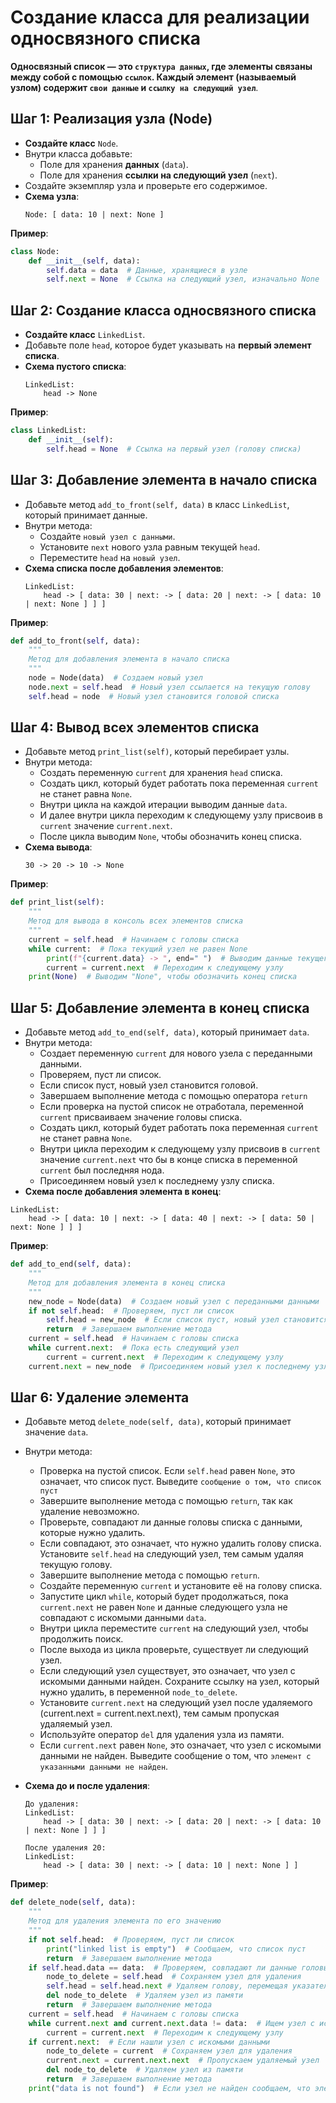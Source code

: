 # Создание класса для реализации односвязного списка

**Односвязный список — это `структура данных`, где элементы связаны между собой с помощью `ссылок`. Каждый элемент (называемый узлом) содержит `свои данные` и `ссылку на следующий узел`**.

## Шаг 1: Реализация узла (Node)

- **Создайте класс** `Node`.
- Внутри класса добавьте:
  - Поле для хранения **данных** (`data`).
  - Поле для хранения **ссылки на следующий узел** (`next`).
- Создайте экземпляр узла и проверьте его содержимое.
- **Схема узла**:
  ```
  Node: [ data: 10 | next: None ]
  ```

**Пример**:

```python
class Node:
    def __init__(self, data):
        self.data = data  # Данные, хранящиеся в узле
        self.next = None  # Ссылка на следующий узел, изначально None
```

## Шаг 2: Создание класса односвязного списка

- **Создайте класс** `LinkedList`.
- Добавьте поле `head`, которое будет указывать на **первый элемент списка**.
- **Схема пустого списка**:
  ```
  LinkedList:
      head -> None
  ```

**Пример**:

```python
class LinkedList:
    def __init__(self):
        self.head = None  # Ссылка на первый узел (голову списка)
```

## Шаг 3: Добавление элемента в начало списка

- Добавьте метод `add_to_front(self, data)` в класс `LinkedList`, который принимает данные.
- Внутри метода:
  - Создайте `новый узел с данными`.
  - Установите `next` нового узла равным текущей `head`.
  - Переместите `head` на `новый узел`.
- **Схема списка после добавления элементов**:
  ```
  LinkedList:
      head -> [ data: 30 | next: -> [ data: 20 | next: -> [ data: 10 | next: None ] ] ]
  ```

**Пример**:

```python
def add_to_front(self, data):
    """
    Метод для добавления элемента в начало списка
    """
    node = Node(data)  # Создаем новый узел
    node.next = self.head  # Новый узел ссылается на текущую голову
    self.head = node  # Новый узел становится головой списка
```

## Шаг 4: Вывод всех элементов списка

- Добавьте метод `print_list(self)`, который перебирает узлы.
- Внутри метода:
  - Создать переменную `current` для хранения `head` списка.
  - Создать цикл, который будет работать пока переменная `current` не станет равна `None`.
  - Внутри цикла на каждой итерации выводим данные `data`.
  - И далее внутри цикла переходим к следующему узлу присвоив в `current` значение `current.next`.
  - После цикла выводим `None`, чтобы обозначить конец списка.
- **Схема вывода**:
  ```
  30 -> 20 -> 10 -> None
  ```

**Пример**:

```python
def print_list(self):
    """
    Метод для вывода в консоль всех элементов списка
    """
    current = self.head  # Начинаем с головы списка
    while current:  # Пока текущий узел не равен None
        print(f"{current.data} -> ", end=" ")  # Выводим данные текущего узла
        current = current.next  # Переходим к следующему узлу
    print(None)  # Выводим "None", чтобы обозначить конец списка
```

## Шаг 5: Добавление элемента в конец списка

- Добавьте метод `add_to_end(self, data)`, который принимает `data`.
- Внутри метода:
  - Создает переменную `current` для нового узела с переданными данными.
  - Проверяем, пуст ли список.
  - Если список пуст, новый узел становится головой.
  - Завершаем выполнение метода с помощью оператора `return`
  - Если проверка на пустой список не отработала, переменной `current` присваиваем значение головы списка.
  - Создать цикл, который будет работать пока переменная `current` не станет равна `None`.
  - Внутри цикла переходим к следующему узлу присвоив в `current` значение `current.next` что бы в конце списка в переменной `current` был последняя нода.
  - Присоединяем новый узел к последнему узлу списка.
- **Схема после добавления элемента в конец**:

```
LinkedList:
    head -> [ data: 10 | next: -> [ data: 40 | next: -> [ data: 50 | next: None ] ] ]
```

**Пример**:

```python
def add_to_end(self, data):
    """
    Метод для добавления элемента в конец списка
    """
    new_node = Node(data)  # Создаем новый узел с переданными данными
    if not self.head:  # Проверяем, пуст ли список
        self.head = new_node  # Если список пуст, новый узел становится головой
        return  # Завершаем выполнение метода
    current = self.head  # Начинаем с головы списка
    while current.next:  # Пока есть следующий узел
        current = current.next  # Переходим к следующему узлу
    current.next = new_node  # Присоединяем новый узел к последнему узлу списка
```

## Шаг 6: Удаление элемента

- Добавьте метод `delete_node(self, data)`, который принимает значение `data`.
- Внутри метода:
  - Проверка на пустой список. Если `self.head` равен `None`, это означает, что список пуст. Выведите `сообщение о том, что список пуст`
  - Завершите выполнение метода с помощью `return`, так как удаление невозможно.
  - Проверьте, совпадают ли данные головы списка с данными, которые нужно удалить.
  - Если совпадают, это означает, что нужно удалить голову списка. Установите `self.head` на следующий узел, тем самым удаляя текущую голову.
  - Завершите выполнение метода с помощью `return`.
  - Создайте переменную `current` и установите её на голову списка.
  - Запустите цикл `while`, который будет продолжаться, пока `current.next` не равен `None` и данные следующего узла не совпадают с искомыми данными `data`.
  - Внутри цикла переместите `current` на следующий узел, чтобы продолжить поиск.
  - После выхода из цикла проверьте, существует ли следующий узел.
  - Если следующий узел существует, это означает, что узел с искомыми данными найден. Сохраните ссылку на узел, который нужно удалить, в переменной `node_to_delete`.
  - Установите `current.next` на следующий узел после удаляемого (current.next = current.next.next), тем самым пропуская удаляемый узел.
  - Используйте оператор `del` для удаления узла из памяти.
  - Если `current.next` равен `None`, это означает, что узел с искомыми данными не найден. Выведите сообщение о том, что `элемент с указанными данными не найден`.
- **Схема до и после удаления**:

    ```
    До удаления:
    LinkedList:
        head -> [ data: 30 | next: -> [ data: 20 | next: -> [ data: 10 | next: None ] ] ]

    После удаления 20:
    LinkedList:
        head -> [ data: 30 | next: -> [ data: 10 | next: None ] ]
    ```

**Пример**:

```python
def delete_node(self, data):
    """
    Метод для удаления элемента по его значению
    """
    if not self.head:  # Проверяем, пуст ли список
        print("linked list is empty")  # Сообщаем, что список пуст
        return  # Завершаем выполнение метода
    if self.head.data == data:  # Проверяем, совпадают ли данные головы с искомыми
        node_to_delete = self.head  # Сохраняем узел для удаления
        self.head = self.head.next # Удаляем голову, перемещая указатель на следующий узел
        del node_to_delete  # Удаляем узел из памяти
        return  # Завершаем выполнение метода
    current = self.head  # Начинаем с головы списка
    while current.next and current.next.data != data:  # Ищем узел с искомыми данными
        current = current.next  # Переходим к следующему узлу
    if current.next:  # Если нашли узел с искомыми данными
        node_to_delete = current  # Сохраняем узел для удаления
        current.next = current.next.next  # Пропускаем удаляемый узел
        del node_to_delete  # Удаляем узел из памяти
        return  # Завершаем выполнение метода
    print("data is not found")  # Если узел не найден сообщаем, что элемент не найден
```
